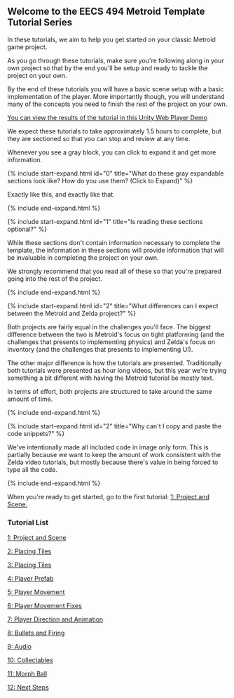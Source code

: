 ## Welcome to the EECS 494 Metroid Template Tutorial Series

In these tutorials, we aim to help you get started on your classic Metroid game project. 

As you go through these tutorials, make sure you're following along in your own project so that by the end you'll be setup and ready to tackle the project on your own.

By the end of these tutorials you will have a basic scene setup with a basic implementation of the player. More importantly though, you will understand many of the concepts you need to finish the rest of the project on your own.

[You can view the results of the tutorial in this Unity Web Player Demo](./Demo)

We expect these tutorials to take approximately 1.5 hours to complete, but they are sectioned so that you can stop and review at any time.

Whenever you see a gray block, you can click to expand it and get more information.

{% include start-expand.html id="0" title="What do these gray expandable sections look like? How do you use them? (Click to Expand)" %} 
  <p>Exactly like this, and exactly like that.</p>
{% include end-expand.html %}

{% include start-expand.html id="1" title="Is reading these sections optional?" %} 
  <p>While these sections don't contain information necessary to complete the template, the information in these sections will provide information that will be invaluable in completing the project on your own.</p>
  <p>We strongly recommend that you read all of these so that you're prepared going into the rest of the project.</p>
{% include end-expand.html %}

{% include start-expand.html id="2" title="What differences can I expect between the Metroid and Zelda project?" %} 
  <p>Both projects are fairly equal in the challenges you'll face. The biggest difference between the two is Metroid's focus on tight platforming (and the challenges that presents to implementing physics) and Zelda's focus on inventory (and the challenges that presents to implementing UI).</p>
  <p>The other major difference is how the tutorials are presented. Traditionally both tutorials were presented as hour long videos, but this year we're trying something a bit different with having the Metroid tutorial be mostly text.</p>
  <p>In terms of effort, both projects are structured to take around the same amount of time.</p>
{% include end-expand.html %}

{% include start-expand.html id="2" title="Why can't I copy and paste the code snippets?" %} 
    <p>We've intentionally made all included code in image only form. This is partially because we want to keep the amount of work consistent with the Zelda video tutorials, but mostly because there's value in being forced to type all the code.</p>
{% include end-expand.html %}

When you're ready to get started, go to the first tutorial: [1: Project and Scene.](./01-Project-and-Scene)

### Tutorial List

[1: Project and Scene](./01-Project-and-Scene)

[2: Placing Tiles](./02-Placing-Tiles)

[3: Placing Tiles](./03-Configuring-Tiles)

[4: Player Prefab](./04-Player-Prefab)

[5: Player Movement](./05-Player-Movement)

[6: Player Movement Fixes](./06-Player-Movement-Fixes)

[7: Player Direction and Animation](./07-Player-Direction-and-Animation)

[8: Bullets and Firing](./08-Bullets-and-Firing)

[9: Audio](./09-Audio)

[10: Collectables](./10-Collectables)

[11: Morph Ball](./11-Morph-Ball)

[12: Next Steps](./12-Next-Steps)
